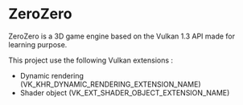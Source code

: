 # ZeroZero

ZeroZero is a 3D game engine based on the Vulkan 1.3 API made for learning purpose.

This project use the following Vulkan extensions :

- Dynamic rendering (VK_KHR_DYNAMIC_RENDERING_EXTENSION_NAME)
- Shader object (VK_EXT_SHADER_OBJECT_EXTENSION_NAME)
